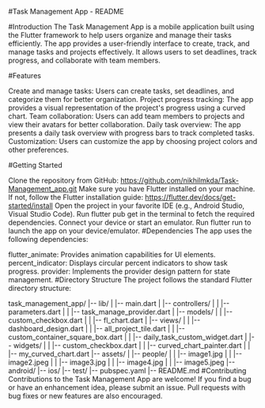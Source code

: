#Task Management App - README

#Introduction
The Task Management App is a mobile application built using the Flutter framework to help users organize and manage their tasks efficiently. The app provides a user-friendly interface to create, track, and manage tasks and projects effectively. It allows users to set deadlines, track progress, and collaborate with team members.

#Features

Create and manage tasks: Users can create tasks, set deadlines, and categorize them for better organization.
Project progress tracking: The app provides a visual representation of the project's progress using a curved chart.
Team collaboration: Users can add team members to projects and view their avatars for better collaboration.
Daily task overview: The app presents a daily task overview with progress bars to track completed tasks.
Customization: Users can customize the app by choosing project colors and other preferences.


#Getting Started

Clone the repository from GitHub: https://github.com/nikhilmkda/Task-Management_app.git
Make sure you have Flutter installed on your machine. If not, follow the Flutter installation guide: https://flutter.dev/docs/get-started/install
Open the project in your favorite IDE (e.g., Android Studio, Visual Studio Code).
Run flutter pub get in the terminal to fetch the required dependencies.
Connect your device or start an emulator.
Run flutter run to launch the app on your device/emulator.
#Dependencies
The app uses the following dependencies:

flutter_animate: Provides animation capabilities for UI elements.
percent_indicator: Displays circular percent indicators to show task progress.
provider: Implements the provider design pattern for state management.
#Directory Structure
The project follows the standard Flutter directory structure:


task_management_app/
|-- lib/
|   |-- main.dart
|   |-- controllers/
|   |   |-- parameters.dart
|   |   |-- task_manage_provider.dart
|   |-- models/
|   |   |-- custom_checkbox.dart
|   |   |-- fl_chart.dart
|   |-- views/
|   |   |-- dashboard_design.dart
|   |   |-- all_project_tile.dart
|   |   |-- custom_container_square_box.dart
|   |   |-- daily_task_custom_widget.dart
|   |-- widgets/
|   |   |-- custom_checkbox.dart
|   |   |-- curved_chart_painter.dart
|   |   |-- my_curved_chart.dart
|-- assets/
|   |-- people/
|   |   |-- image1.jpg
|   |   |-- image2.jpeg
|   |   |-- image3.jpg
|   |   |-- image4.jpg
|   |   |-- image5.jpeg
|-- android/
|-- ios/
|-- test/
|-- pubspec.yaml
|-- README.md
#Contributing
Contributions to the Task Management App are welcome! If you find a bug or have an enhancement idea, please submit an issue. Pull requests with bug fixes or new features are also encouraged.
